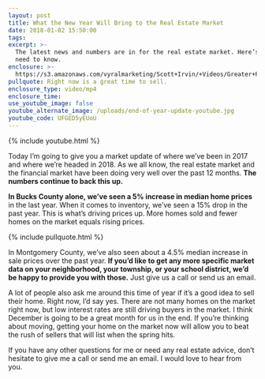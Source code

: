 ```yaml
---
layout: post
title: What the New Year Will Bring to the Real Estate Market
date: 2018-01-02 15:50:00
tags:
excerpt: >-
  The latest news and numbers are in for the real estate market. Here’s what you
  need to know.
enclosure: >-
  https://s3.amazonaws.com/vyralmarketing/Scott+Irvin/+Videos/Greater+Philadelphia+Real+Estate-+What+the+New+Year+WIll+Bring+to+the+Real+Estate+Market.mp4
pullquote: Right now is a great time to sell.
enclosure_type: video/mp4
enclosure_time:
use_youtube_image: false
youtube_alternate_image: /uploads/end-of-year-update-youtube.jpg
youtube_code: UFGED5yEUoU
---
```



{% include youtube.html %}

Today I’m going to give you a market update of where we’ve been in 2017 and where we’re headed in 2018. As we all know, the real estate market and the financial market have been doing very well over the past 12 months. **The numbers continue to back this up.**

**In Bucks County alone, we’ve seen a 5% increase in median home prices** in the last year. When it comes to inventory, we’ve seen a 15% drop in the past year. This is what’s driving prices up. More homes sold and fewer homes on the market equals rising prices.

{% include pullquote.html %}

In Montgomery County, we’ve also seen about a 4.5% median increase in sale prices over the past year. **If you’d like to get any more specific market data on your neighborhood, your township, or your school district, we’d be happy to provide you with those.** Just give us a call or send us an email.

A lot of people also ask me around this time of year if it’s a good idea to sell their home. Right now, I’d say yes. There are not many homes on the market right now, but low interest rates are still driving buyers in the market. I think December is going to be a great month for us in the end. If you’re thinking about moving, getting your home on the market now will allow you to beat the rush of sellers that will list when the spring hits.

If you have any other questions for me or need any real estate advice, don’t hesitate to give me a call or send me an email. I would love to hear from you.